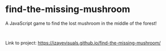 # find-the-missing-mushroom
A JavaScript game to find the lost mushroom in the middle of the forest!

</br>

Link to project: https://izayevisuals.github.io/find-the-missing-mushroom/
